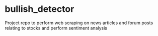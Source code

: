 # bullish_detector
Project repo to perform web scraping on news articles and forum posts relating to stocks and perform sentiment analysis
